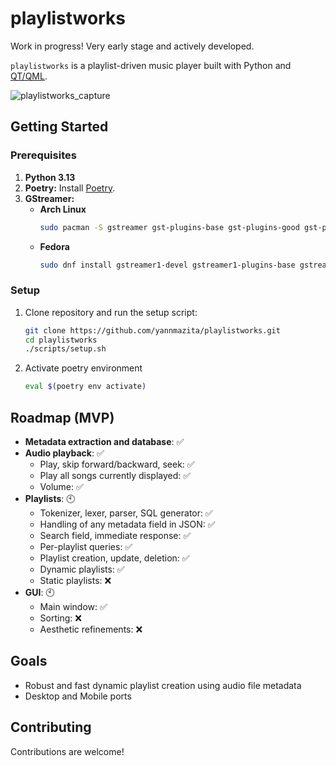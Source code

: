 # playlistworks

Work in progress! Very early stage and actively developed.

`playlistworks` is a playlist-driven music player built with Python and [QT/QML](https://doc.qt.io/qt-6/qmlreference.html).

![playlistworks_capture](https://github.com/user-attachments/assets/74afad30-f39c-4b03-90f4-a21d68b5ca1c)

## Getting Started

### Prerequisites

1.  **Python 3.13**
2.  **Poetry:** Install [Poetry](https://python-poetry.org/docs/#installation).
3.  **GStreamer:**
    *   **Arch Linux**
        ```bash
        sudo pacman -S gstreamer gst-plugins-base gst-plugins-good gst-plugins-bad gst-plugins-ugly gst-libav python-gobject
        ```
    *   **Fedora**
        ```bash
        sudo dnf install gstreamer1-devel gstreamer1-plugins-base gstreamer1-plugins-good gstreamer1-plugins-bad-free gstreamer1-plugins-ugly python3-gobject
        ```

### Setup

1.  Clone repository and run the setup script:
    
    ```bash
    git clone https://github.com/yannmazita/playlistworks.git
    cd playlistworks
    ./scripts/setup.sh
    ```
2.  Activate poetry environment
    ```bash
    eval $(poetry env activate)
    ```

## Roadmap (MVP)
- **Metadata extraction and database**: ✅
- **Audio playback**: ✅
    *   Play, skip forward/backward, seek: ✅
    *   Play all songs currently displayed: ✅
    *   Volume: ✅
- **Playlists**: 🕙
    *   Tokenizer, lexer, parser, SQL generator: ✅
    *   Handling of any metadata field in JSON: ✅
    *   Search field, immediate response: ✅
    *   Per-playlist queries: ✅
    *   Playlist creation, update, deletion: ✅
    *   Dynamic playlists: ✅
    *   Static playlists: ❌
- **GUI**: 🕙
    *   Main window:  ✅
    *   Sorting: ❌
    *   Aesthetic refinements: ❌

## Goals
- Robust and fast dynamic playlist creation using audio file metadata
- Desktop and Mobile ports

## Contributing

Contributions are welcome!
